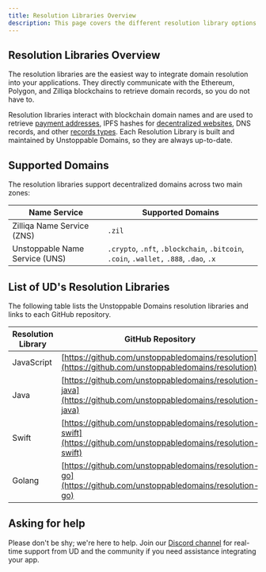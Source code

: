 ```yaml
---
title: Resolution Libraries Overview
description: This page covers the different resolution library options you can use to resolve a domain. The libraries are fully supported and maintained by UD.
---
```


## Resolution Libraries Overview

The resolution libraries are the easiest way to integrate domain resolution into your applications. They directly communicate with the Ethereum, Polygon, and Zilliqa blockchains to retrieve domain records, so you do not have to.

Resolution libraries interact with blockchain domain names and are used to retrieve [payment addresses](index.md), IPFS hashes for [decentralized websites](/d-websites/), DNS records, and other [records types](../getting-started/domain-registry-essentials/records-reference/). Each Resolution Library is built and maintained by Unstoppable Domains, so they are always up-to-date.

## Supported Domains

The resolution libraries support decentralized domains across two main zones:

| Name Service                   | Supported Domains                                                                      |
| ------------------------------ | -------------------------------------------------------------------------------------- |
| Zilliqa Name Service (ZNS)     | `.zil`                                                                                 |
| Unstoppable Name Service (UNS) | `.crypto`, `.nft`, `.blockchain`, `.bitcoin`, `.coin`, `.wallet,` `.888`, `.dao`, `.x` |

## List of UD's Resolution Libraries

The following table lists the Unstoppable Domains resolution libraries and links to each GitHub repository.

| Resolution Library | GitHub Repository                                                                                                |
| ------------------ | ---------------------------------------------------------------------------------------------------------------- |
| JavaScript         | [https://github.com/unstoppabledomains/resolution](https://github.com/unstoppabledomains/resolution)             |
| Java               | [https://github.com/unstoppabledomains/resolution-java](https://github.com/unstoppabledomains/resolution-java)   |
| Swift              | [https://github.com/unstoppabledomains/resolution-swift](https://github.com/unstoppabledomains/resolution-swift) |
| Golang             | [https://github.com/unstoppabledomains/resolution-go](https://github.com/unstoppabledomains/resolution-go)       |

## Asking for help

Please don't be shy; we're here to help. Join our [Discord channel](https://discord.gg/b6ZVxSZ9Hn) for real-time support from UD and the community if you need assistance integrating your app.
